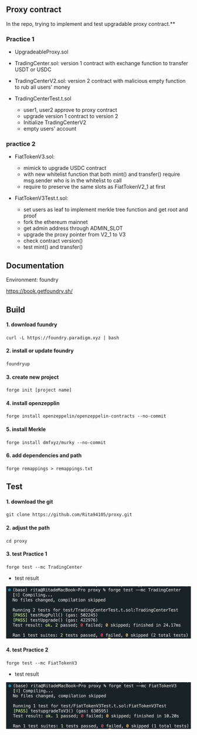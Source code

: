 ## Proxy contract

In the repo, trying to implement and test upgradable proxy contract.**

### Practice 1
- UpgradeableProxy.sol
- TradingCenter.sol: version 1 contract with exchange function to transfer USDT or USDC
- TradingCenterV2.sol: version 2 contract with malicious empty function to rub all users' money
- TradingCenterTest.t.sol
  
  * user1, user2 approve to proxy contract
  * upgrade version 1 contract to version 2
  * Initialize TradingCenterV2
  * empty users' account
 
### practice 2
- FiatTokenV3.sol:
  
  * mimick to upgrade USDC contract
  * with new whitelist function that both mint() and transfer() require msg.sender who is in the whitelist to call
  * require to preserve the same slots as FiatTokenV2_1 at first
    
- FiatTokenV3Test.t.sol:

  * set users as leaf to implement merkle tree function and get root and proof
  * fork the ethereum mainnet
  * get admin address through ADMIN_SLOT
  * upgrade the proxy pointer from V2_1 to V3
  * check contract version()
  * test mint() and transfer()

## Documentation

Environment: foundry

https://book.getfoundry.sh/

## Build

#### 1. download fuundry
```
curl -L https://foundry.paradigm.xyz | bash
```
#### 2. install or update foundry
```
foundryup
```
#### 3. create new project
```
forge init [project name]
```
#### 4. install openzepplin
```
forge install openzeppelin/openzeppelin-contracts --no-commit
```
#### 5. install Merkle
```
forge install dmfxyz/murky --no-commit
```
#### 6. add dependencies and path
```
forge remappings > remappings.txt
```

## Test

#### 1. download the git
```
git clone https://github.com/Rita94105/proxy.git
```
#### 2. adjust the path

```
cd proxy
```

#### 3. test Practice 1

```
forge test --mc TradingCenter
```

- test result

![TradingCenter_testResut](https://github.com/Rita94105/proxy/blob/master/img/TradingCenter_result.png)

#### 4. test Practice 2

```
forge test --mc FiatTokenV3 
```

- test result

![FiatTokenV3_testResut](https://github.com/Rita94105/proxy/blob/master/img/FiatTokenV3_result.png)

